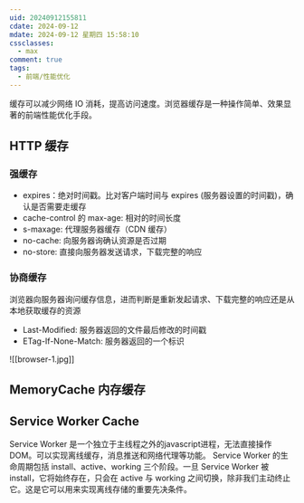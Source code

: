 ```yaml
---
uid: 20240912155811
cdate: 2024-09-12
mdate: 2024-09-12 星期四 15:58:10
cssclasses:
  - max
comment: true
tags:
  - 前端/性能优化
---
```

缓存可以减少网络 IO 消耗，提高访问速度。浏览器缓存是一种操作简单、效果显著的前端性能优化手段。

## HTTP 缓存
### 强缓存
- expires：绝对时间戳。比对客户端时间与 expires (服务器设置的时间戳)，确认是否需要走缓存
- cache-control 的 max-age: 相对的时间长度
- s-maxage: 代理服务器缓存（CDN 缓存）
- no-cache: 向服务器询确认资源是否过期
- no-store:  直接向服务器发送请求，下载完整的响应
### 协商缓存
浏览器向服务器询问缓存信息，进而判断是重新发起请求、下载完整的响应还是从本地获取缓存的资源
- Last-Modified: 服务器返回的文件最后修改的时间戳
- ETag-If-None-Match: 服务器返回的一个标识

![[browser-1.jpg]]
## MemoryCache 内存缓存

## Service Worker Cache
Service Worker 是一个独立于主线程之外的javascript进程，无法直接操作DOM。可以实现离线缓存，消息推送和网络代理等功能。
Service Worker 的生命周期包括 install、active、working 三个阶段。一旦 Service Worker 被install，它将始终存在，只会在 active 与 working 之间切换，除非我们主动终止它。这是它可以用来实现离线存储的重要先决条件。
